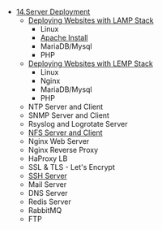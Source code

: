 - [14.Server Deployment]()
   - [Deploying Websites with LAMP Stack](https://github.com/saifulislam88/lamp-stack-setup/blob/main/README.md)
      - Linux
      - [Apache Install](https://github.com/nasirnjs/LinuxOpsHub/blob/main/apache-web-server-configure.md)
      - MariaDB/Mysql
      - PHP
   - [Deploying Websites with LEMP Stack](https://github.com/saifulislam88/lamp-stack-setup/blob/main/README.md)
      - Linux
      - Nginx
      - MariaDB/Mysql
      - PHP
   - NTP Server and Client
   - SNMP Server and Client
   - Rsyslog and Logrotate Server
   - [NFS Server and Client](https://github.com/saifulislam88/nfs-server?tab=readme-ov-file#manual-installation)
   - Nginx Web Server 
   - Nginx Reverse Proxy
   - HaProxy LB
   - SSL & TLS - Let's Encrypt
   - [ SSH Server](https://github.com/saifulislam88/SSH-Server/blob/main/openssh-server-deployment.md)
   - Mail Server
   - DNS Server
   - Redis Server
   - RabbitMQ
   - FTP
  
